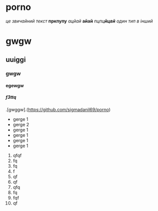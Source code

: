 # porno
*це звичайний текст*
**пркпупу**
_ацйай_
__айай__
_пцпц**йцвй** один тип в інший_
# gwgw
## uuiggi
### gwgw
#### egewgw
##### f3ttq
.[gwggw].(https://github.com/sigmadanil69/porno)
* gerge 1
* gerge 2
* gerge 1
* gerge 1
* gerge 1
* gerge 1
1.  qfqf
2.  fq
3.  fq
4.  f
5.  qf
6.  qf
7.  qfq
8.  fq
9.  fqf
10.  qf


